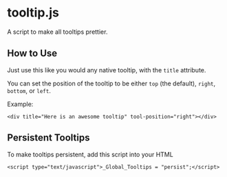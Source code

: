 tooltip.js
==========

A script to make all tooltips prettier.

How to Use
----------

Just use this like you would any native tooltip, with the `title` attribute.

You can set the position of the tooltip to be either `top` (the default), `right`, `bottom`, or `left`.

Example:

    <div title="Here is an awesome tooltip" tool-position="right"></div>


Persistent Tooltips
-------------------

To make tooltips persistent, add this script into your HTML

    <script type="text/javascript">_Global_Tooltips = "persist";</script>
